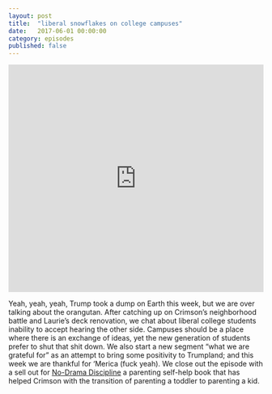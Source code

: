 ```yaml
---
layout: post
title:  "liberal snowflakes on college campuses"
date:   2017-06-01 00:00:00
category: episodes
published: false
---
```


<iframe width="100%" height="450" scrolling="no" frameborder="no" src="https://w.soundcloud.com/player/?url=https%3A//api.soundcloud.com/tracks/326062263&amp;auto_play=false&amp;hide_related=false&amp;show_comments=true&amp;show_user=true&amp;show_reposts=false&amp;visual=true"></iframe>

Yeah, yeah, yeah, Trump took a dump on Earth this week, but we are over talking about the orangutan. After catching up on Crimson’s neighborhood battle and Laurie’s deck renovation, we chat about liberal college students inability to accept hearing the other side. Campuses should be a place where there is an exchange of ideas, yet the new generation of students prefer to shut that shit down. We also start a new segment “what we are grateful for” as an attempt to bring some positivity to Trumpland; and this week we are thankful for ‘Merica (fuck yeah). We close out the episode with a sell out for [No-Drama Discipline](https://www.amazon.com/No-Drama-Discipline-Whole-Brain-Nurture-Developing/dp/034554806X) a parenting self-help book that has helped Crimson with the transition of parenting a toddler to parenting a kid.
